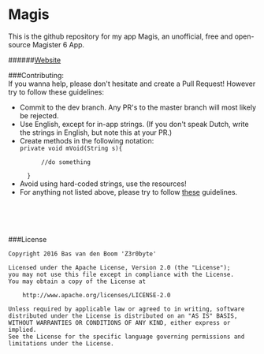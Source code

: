 # Magis
This is the github repository for my app Magis, an unofficial, free and open-source Magister 6 App.


######[Website](http://magis-app.nl)



###Contributing: <br>
If you wanna help, please don't hesitate and create a Pull Request!
However try to follow these guidelines:
<ul>
<li>Commit to the dev branch. Any PR's to the master branch will most likely be rejected.</li>
<li>Use English, except for in-app strings. (If you don't speak Dutch, write the strings in English, but note this at your PR.)</li>
<li>Create methods in the following notation:</li>
  <code>private void mVoid(String s){</code></br><code>
      //do something</code></br><code>
  }</code>
<li>Avoid using hard-coded strings, use the resources!</li>
<li>For anything not listed above, please try to follow <a href="https://github.com/ribot/android-guidelines/blob/master/project_and_code_guidelines.md">these</a> guidelines.</li>
</ul>
<br><br><br>

###License
```
Copyright 2016 Bas van den Boom 'Z3r0byte'

Licensed under the Apache License, Version 2.0 (the "License");
you may not use this file except in compliance with the License.
You may obtain a copy of the License at

    http://www.apache.org/licenses/LICENSE-2.0

Unless required by applicable law or agreed to in writing, software
distributed under the License is distributed on an "AS IS" BASIS,
WITHOUT WARRANTIES OR CONDITIONS OF ANY KIND, either express or implied.
See the License for the specific language governing permissions and
limitations under the License.
```
